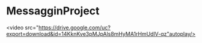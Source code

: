 # MessagginProject

<video src="https://drive.google.com/uc?export=download&id=14KknKve3pMJpAls8mHyMA1rHmUdlV-qz"autoplay/>